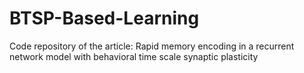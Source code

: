 # BTSP-Based-Learning
Code repository of the article: Rapid memory encoding in a recurrent network model with behavioral time scale synaptic plasticity 
